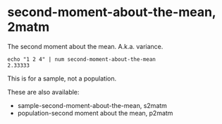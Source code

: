 # second-moment-about-the-mean, 2matm

The second moment about the mean. A.k.a. variance.

    echo "1 2 4" | num second-moment-about-the-mean
    2.33333

This is for a sample, not a population.

These are also available:
<ul>
<li>sample-second-moment-about-the-mean, s2matm
<li>population-second moment about the mean, p2matm
</ul>
